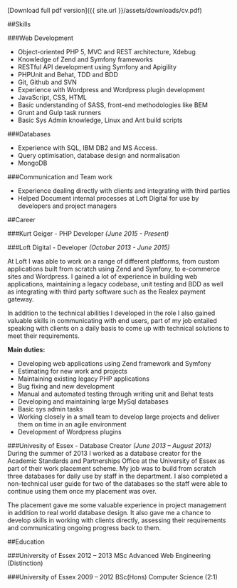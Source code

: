 [Download full pdf version]({{ site.url }}/assets/downloads/cv.pdf)

##Skills

###Web Development

- Object-oriented PHP 5, MVC and REST architecture, Xdebug
- Knowledge of Zend and Symfony frameworks
- RESTful API development using Symfony and Apigility
- PHPUnit and Behat, TDD and BDD
- Git, Github and SVN
- Experience with Wordpress and Wordpress plugin development
- JavaScript, CSS, HTML
- Basic understanding of SASS, front-end methodologies like BEM
- Grunt and Gulp task runners
- Basic Sys Admin knowledge, Linux and Ant build scripts

###Databases
- Experience with SQL, IBM DB2 and MS Access.
- Query optimisation, database design and normalisation
- MongoDB

###Communication and Team work

- Experience dealing directly with clients and integrating with third parties
- Helped Document internal processes at Loft Digital for use by developers and project managers

##Career

###Kurt Geiger - PHP Developer *(June 2015 - Present)*

###Loft Digital - Developer *(October 2013 - June 2015)*

At Loft I was able to work on a range of different platforms, from custom applications built from scratch using Zend and Symfony, to e-commerce sites and Wordpress. I gained a lot of experience in building web applications, maintaining a legacy codebase, unit testing and BDD as well as integrating with third party software such as the Realex payment gateway.

In addition to the technical abilities I developed in the role I also gained valuable skills in communicating with end users, part of my job entailed speaking with clients on a daily basis to come up with technical solutions to meet their requirements.

**Main duties:**

- Developing web applications using Zend framework and Symfony
- Estimating for new work and projects
- Maintaining existing legacy PHP applications
- Bug fixing and new development
- Manual and automated testing through writing unit and Behat tests
- Developing and maintaining large MySql databases
- Basic sys admin tasks
- Working closely in a small team to develop large projects and deliver them on time in an agile environment
- Development of Wordpress plugins

###Univesity of Essex - Database Creator *(June 2013 – August 2013)*
During the summer of 2013 I worked as a database creator for the Academic Standards and Partnerships Office at the University of Essex as part of their work placement scheme. My job was to build from scratch three databases for daily use by staff in the department. I also completed a non-technical user guide for two of the databases so the staff were able to continue using them once my placement was over.

The placement gave me some valuable experience in project management in addition to real world database design. It also gave me a chance to develop skills in working with clients directly, assessing their requirements and communicating ongoing progress back to them.

##Education

###University of Essex 2012 – 2013
MSc Advanced Web Engineering (Distinction)

###University of Essex 2009 – 2012
BSc(Hons) Computer Science (2:1)
